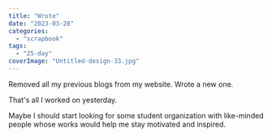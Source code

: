 ```yaml
---
title: "Wrote"
date: "2023-03-28"
categories: 
  - "scrapbook"
tags: 
  - "25-day"
coverImage: "Untitled-design-33.jpg"
---
```

<!--more-->

Removed all my previous blogs from my website. Wrote a new one.

That's all I worked on yesterday.

Maybe I should start looking for some student organization with like-minded people whose works would help me stay motivated and inspired.
